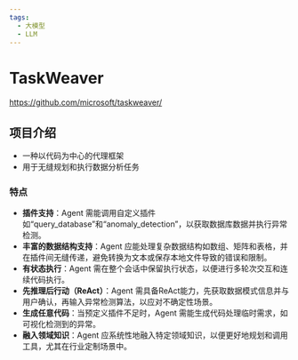```yaml
---
tags:
  - 大模型
  - LLM
---
```


# TaskWeaver

https://github.com/microsoft/taskweaver/

## 项目介绍
- 一种以代码为中心的代理框架
- 用于无缝规划和执行数据分析任务

### 特点
- **插件支持**：Agent 需能调用自定义插件如“query_database”和“anomaly_detection”，以获取数据库数据并执行异常检测。
- **丰富的数据结构支持**：Agent 应能处理复杂数据结构如数组、矩阵和表格，并在插件间无缝传递，避免转换为文本或保存本地文件导致的错误和限制。
- **有状态执行**：Agent 需在整个会话中保留执行状态，以便进行多轮次交互和连续代码执行。
- **先推理后行动（ReAct）**：Agent 需具备ReAct能力，先获取数据模式信息并与用户确认，再输入异常检测算法，以应对不确定性场景。
- **生成任意代码**：当预定义插件不足时，Agent 需能生成代码处理临时需求，如可视化检测到的异常。
- **融入领域知识**：Agent 应系统性地融入特定领域知识，以便更好地规划和调用工具，尤其在行业定制场景中。

